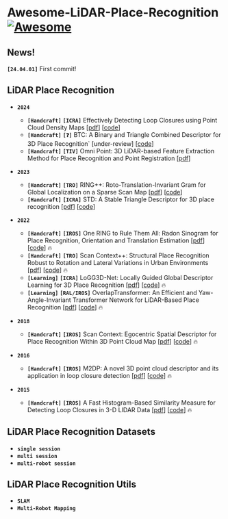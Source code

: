# Awesome-LiDAR-Place-Recognition [![Awesome](https://awesome.re/badge.svg)](https://awesome.re)

## News!
__`[24.04.01]`__ First commit! 

## LiDAR Place Recognition
- __`2024`__
    -  __`[Handcraft]`__ __`[ICRA]`__ Effectively Detecting Loop Closures using Point Cloud Density Maps [[pdf](https://www.ipb.uni-bonn.de/wp-content/papercite-data/pdf/gupta2024icra.pdf)] [[code](https://github.com/PRBonn/MapClosures)]
  -  __`[Handcraft]`__ __`[❓]`__ BTC: A Binary and Triangle Combined Descriptor for 3D Place Recognition` [under-review] [[code](https://github.com/hku-mars/btc_descriptor)]
  -  __`[Handcraft]`__ __`[TIV]`__ Omni Point: 3D LiDAR-based Feature Extraction Method for Place Recognition and Point Registration [[pdf](https://ieeexplore.ieee.org/stamp/stamp.jsp?tp=&arnumber=10378877)]

- __`2023`__
  -  __`[Handcraft]`__ __`[TRO]`__ RING++: Roto-Translation-Invariant Gram for Global Localization on a Sparse Scan Map [[pdf](https://ieeexplore.ieee.org/stamp/stamp.jsp?tp=&arnumber=10224330)] [[code](https://github.com/lus6-Jenny/RING)]
  -  __`[Handcraft]`__ __`[ICRA]`__ STD: A Stable Triangle Descriptor for 3D place recognition [[pdf](https://arxiv.org/pdf/2209.12435.pdf)] [[code](https://github.com/hku-mars/STD)]

- __`2022`__
    -  __`[Handcraft]`__ __`[IROS]`__ One RING to Rule Them All: Radon Sinogram for Place Recognition, Orientation and Translation Estimation [[pdf](https://ieeexplore.ieee.org/stamp/stamp.jsp?tp=&arnumber=9981308)] [[code](https://github.com/lus6-Jenny/RING)] 🔥
    -  __`[Handcraft]`__ __`[TRO]`__ Scan Context++: Structural Place Recognition Robust to Rotation and Lateral Variations in Urban Environments [[pdf](https://arxiv.org/pdf/2109.13494.pdf)] [[code](https://github.com/gisbi-kim/scancontext_tro)] 🔥
    -  __`[Learning]`__ __`[ICRA]`__ LoGG3D-Net: Locally Guided Global Descriptor Learning for 3D Place Recognition [[pdf](https://arxiv.org/pdf/2109.08336.pdf)] [[code](https://github.com/csiro-robotics/LoGG3D-Net)] 🔥
     -  __`[Learning]`__ __`[RAL/IROS]`__ OverlapTransformer: An Efficient and Yaw-Angle-Invariant Transformer Network for LiDAR-Based Place Recognition [[pdf](https://arxiv.org/pdf/2203.03397.pdf)] [[code](https://github.com/haomo-ai/OverlapTransformer)] 🔥


- __`2018`__
  -  __`[Handcraft]`__ __`[IROS]`__ Scan Context: Egocentric Spatial Descriptor for Place Recognition Within 3D Point Cloud Map [[pdf](https://ieeexplore.ieee.org/stamp/stamp.jsp?tp=&arnumber=8593953)] [[code](https://github.com/gisbi-kim/scancontext)] 🔥

- __`2016`__
  -  __`[Handcraft]`__ __`[IROS]`__ M2DP: A novel 3D point cloud descriptor and its application in loop closure detection [[pdf](https://ieeexplore.ieee.org/stamp/stamp.jsp?tp=&arnumber=7759060)] [[code](https://github.com/LiHeUA/M2DP)] 🔥

- __`2015`__
  -  __`[Handcraft]`__ __`[IROS]`__ A Fast Histogram-Based Similarity Measure for Detecting Loop Closures in 3-D LIDAR Data [[pdf](https://ieeexplore.ieee.org/stamp/stamp.jsp?tp=&arnumber=7353454)] [[code](https://github.com/wangliuliu/histogram)] 🔥


## LiDAR Place Recognition Datasets
- __`single session`__
- __`multi session`__
- __`multi-robot session`__

## LiDAR Place Recognition Utils
- __`SLAM`__
- __`Multi-Robot Mapping`__
